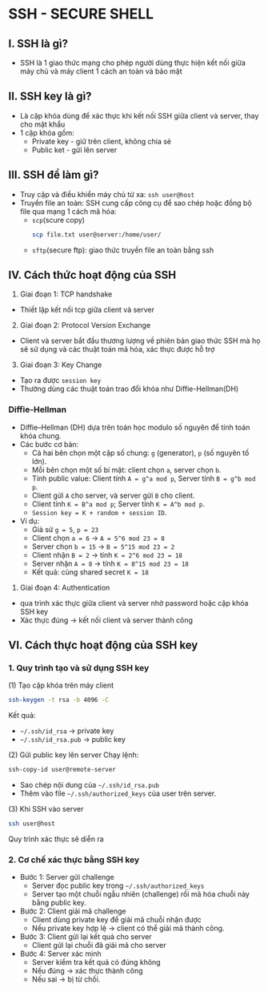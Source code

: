 # SSH - SECURE SHELL 
## I. SSH là gì?
- SSH là 1 giao thức mạng cho phép người dùng thực hiện kết nối giữa máy chủ và máy client 1 cách an toàn và bảo mật

## II. SSH key là gì?
- Là cặp khóa dùng để xác thực khi kết nối SSH giữa client và server, thay cho mật khẩu
- 1 cặp khóa gồm:
  - Private key - giữ trên client, không chia sẻ
  - Public ket - gửi lên server

## III. SSH để làm gì?
- Truy cập và điều khiển máy chủ từ xa: `ssh user@host`
- Truyền file an toàn: SSH cung cấp công cụ để sao chép hoặc đồng bộ file qua mạng 1 cách mã hóa:
  - `scp`(scure copy)
    ```bash
    scp file.txt user@server:/home/user/
    ```
  - `sftp`(secure ftp): giao thức truyền file an toàn bằng ssh

## IV. Cách thức hoạt động của SSH
1) Giai đoạn 1: TCP handshake
- Thiết lập kết nối tcp giữa client và server

2) Giai đoạn 2: Protocol Version Exchange 
- Client và server bắt đầu thương lượng về phiên bản giao thức SSH mà họ sẽ sử dụng và các thuật toán mã hóa, xác thực được hỗ trợ

3) Giai đoạn 3: Key Change
- Tạo ra được `session key`
- Thường dùng các thuật toán trao đổi khóa như Diffie-Hellman(DH)

### Diffie-Hellman 
- Diffie–Hellman (DH) dựa trên toán học modulo số nguyên để tính toán khóa chung.
- Các bước cơ bản:
  - Cả hai bên chọn một cặp số chung: `g` (generator), `p` (số nguyên tố lớn).
  - Mỗi bên chọn một số bí mật: client chọn `a`, server chọn `b`.
  - Tính public value: Client tính `A = g^a mod p`, Server tính `B = g^b mod p`.
  - Client gửi `A` cho server, và server gửi `B` cho client.
  - Client tính `K = B^a mod p`; Server tính `K = A^b mod p`.
  - `Session key = K + random + session ID`.
- Ví dụ:
  - Giả sử `g = 5`, `p = 23`
  - Client chọn `a = 6` → `A = 5^6 mod 23 = 8`
  - Server chọn `b = 15` → `B = 5^15 mod 23 = 2`
  - Client nhận `B = 2` → tính `K = 2^6 mod 23 = 18`
  - Server nhận `A = 8` → tính `K = 8^15 mod 23 = 18`
  - Kết quả: cùng shared secret `K = 18` 

1) Giai đoạn 4: Authentication
- qua trình xác thực giữa client và server nhờ password hoặc cặp khóa SSH key
- Xác thực đúng -> kết nối client và server thành công

## VI. Cách thực hoạt động của SSH key
### 1. Quy trình tạo và sử dụng SSH key
(1) Tạo cặp khóa trên máy client
```bash
ssh-keygen -t rsa -b 4096 -C
```

Kết quả:
- `~/.ssh/id_rsa` -> private key
- `~/.ssh/id_rsa.pub` -> public key

(2) Gửi public key lên server
Chạy lệnh:
```bash
ssh-copy-id user@remote-server
```
- Sao chép nội dung của `~/.ssh/id_rsa.pub`
- Thêm vào file `~/.ssh/authorized_keys` của user trên server.

(3) Khi SSH vào server
```bash
ssh user@host
```

Quy trình xác thực sẽ diễn ra

### 2. Cơ chế xác thực bằng SSH key
- Bước 1: Server gửi challenge
  - Server đọc public key trong `~/.ssh/authorized_keys` 
  - Server tạo một chuỗi ngẫu nhiên (challenge) rồi mã hóa chuỗi này bằng public key.
- Bước 2: Client giải mã challenge
  - Client dùng private key để giải mã chuỗi nhận được
  - Nếu private key hợp lệ -> client có thể giải mã thành công.
- Bước 3: Client gửi lại kết quả cho server
  - Client gửi lại chuỗi đã giải mã cho server
- Bước 4: Server xác minh 
  - Server kiểm tra kết quả có đúng không
  - Nếu đúng -> xác thực thành công
  - Nếu sai -> bị từ chối.